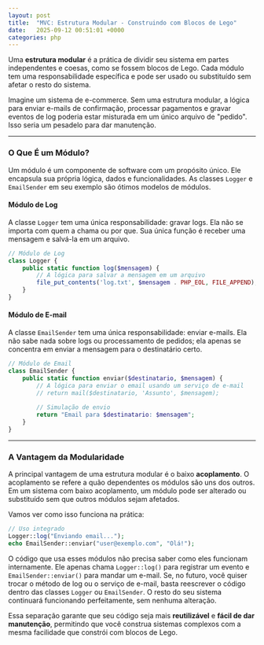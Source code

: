```yaml
---
layout: post
title:  "MVC: Estrutura Modular - Construindo com Blocos de Lego"
date:   2025-09-12 00:51:01 +0000
categories: php
---
```


Uma **estrutura modular** é a prática de dividir seu sistema em partes independentes e coesas, como se fossem blocos de Lego. Cada módulo tem uma responsabilidade específica e pode ser usado ou substituído sem afetar o resto do sistema.

Imagine um sistema de e-commerce. Sem uma estrutura modular, a lógica para enviar e-mails de confirmação, processar pagamentos e gravar eventos de log poderia estar misturada em um único arquivo de "pedido". Isso seria um pesadelo para dar manutenção.

-----

### O Que É um Módulo?

Um módulo é um componente de software com um propósito único. Ele encapsula sua própria lógica, dados e funcionalidades. As classes `Logger` e `EmailSender` em seu exemplo são ótimos modelos de módulos.

#### **Módulo de Log**

A classe `Logger` tem uma única responsabilidade: gravar logs. Ela não se importa com quem a chama ou por que. Sua única função é receber uma mensagem e salvá-la em um arquivo.

```php
// Módulo de Log
class Logger {
    public static function log($mensagem) {
        // A lógica para salvar a mensagem em um arquivo
        file_put_contents('log.txt', $mensagem . PHP_EOL, FILE_APPEND);
    }
}
```

#### **Módulo de E-mail**

A classe `EmailSender` tem uma única responsabilidade: enviar e-mails. Ela não sabe nada sobre logs ou processamento de pedidos; ela apenas se concentra em enviar a mensagem para o destinatário certo.

```php
// Módulo de Email
class EmailSender {
    public static function enviar($destinatario, $mensagem) {
        // A lógica para enviar o email usando um serviço de e-mail
        // return mail($destinatario, 'Assunto', $mensagem);
        
        // Simulação de envio
        return "Email para $destinatario: $mensagem";
    }
}
```

-----

### A Vantagem da Modularidade

A principal vantagem de uma estrutura modular é o baixo **acoplamento**. O acoplamento se refere a quão dependentes os módulos são uns dos outros. Em um sistema com baixo acoplamento, um módulo pode ser alterado ou substituído sem que outros módulos sejam afetados.

Vamos ver como isso funciona na prática:

```php
// Uso integrado
Logger::log("Enviando email...");
echo EmailSender::enviar("user@exemplo.com", "Olá!");
```

O código que usa esses módulos não precisa saber como eles funcionam internamente. Ele apenas chama `Logger::log()` para registrar um evento e `EmailSender::enviar()` para mandar um e-mail. Se, no futuro, você quiser trocar o método de log ou o serviço de e-mail, basta reescrever o código dentro das classes `Logger` ou `EmailSender`. O resto do seu sistema continuará funcionando perfeitamente, sem nenhuma alteração.

Essa separação garante que seu código seja mais **reutilizável** e **fácil de dar manutenção**, permitindo que você construa sistemas complexos com a mesma facilidade que constrói com blocos de Lego.